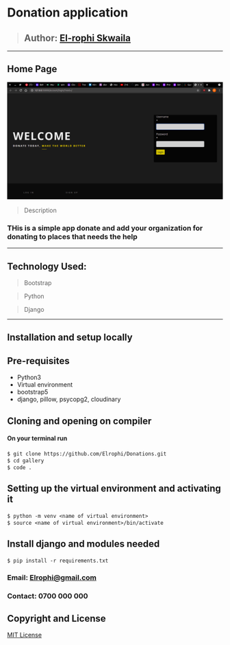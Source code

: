 # Donation application

>## Author: [El-rophi Skwaila](https://github.com/Elrophi/Donations)

---

## Home Page
![Landing page](https://github.com/Elrophi/Donations/blob/master/static/images/Screenshot%20from%202021-06-11%2002-14-48.png)

>Description
### THis is a simple app donate and add your organization for donating to places that needs the help
---

## Technology Used: 
>Bootstrap

>Python

>Django

---

## Installation and setup locally
## Pre-requisites
- Python3
- Virtual environment
- bootstrap5
- django, pillow, psycopg2, cloudinary 

## Cloning and opening on compiler
#### On your terminal run

    $ git clone https://github.com/Elrophi/Donations.git
    $ cd gallery
    $ code .

##  Setting up the virtual environment and activating it
    $ python -m venv <name of virtual environment>
    $ source <name of virtual environment>/bin/activate
##  Install django and modules needed
    $ pip install -r requirements.txt

### Email: Elrophi@gmail.com
### Contact: 0700 000 000

## Copyright and License
[MIT License](https://github.com/Elrophi/Donations/blob/master/LICENSE)